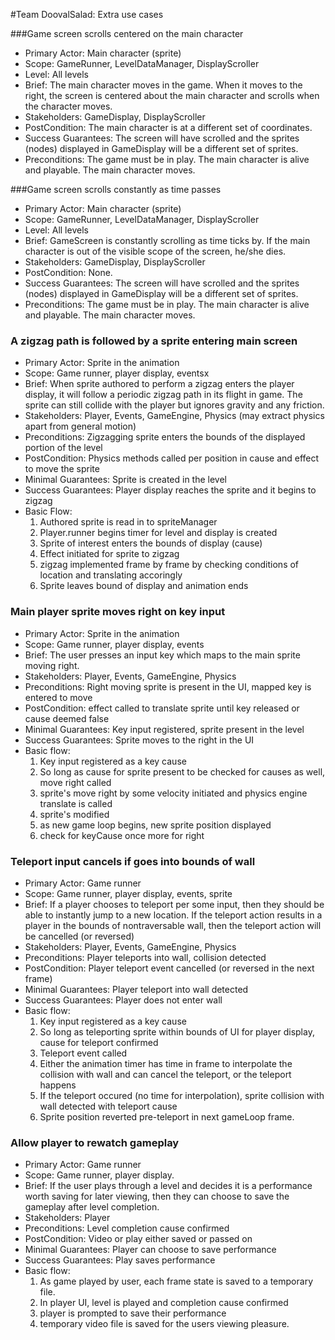 #Team DoovalSalad: Extra use cases

###Game screen scrolls centered on the main character

* Primary Actor: Main character (sprite)
* Scope: GameRunner, LevelDataManager, DisplayScroller
* Level: All levels
* Brief: The main character moves in the game. When it moves to the right, the screen is centered about the main character and scrolls when the character moves.
* Stakeholders: GameDisplay, DisplayScroller
* PostCondition: The main character is at a different set of coordinates.
* Success Guarantees: The screen will have scrolled and the sprites (nodes) displayed in GameDisplay will be a different set of sprites.
* Preconditions: The game must be in play. The main character is alive and playable. The main character moves.

###Game screen scrolls constantly as time passes

* Primary Actor: Main character (sprite)
* Scope: GameRunner, LevelDataManager, DisplayScroller
* Level: All levels
* Brief: GameScreen is constantly scrolling as time ticks by. If the main character is out of the visible scope of the screen, he/she dies.
* Stakeholders: GameDisplay, DisplayScroller
* PostCondition: None.
* Success Guarantees: The screen will have scrolled and the sprites (nodes) displayed in GameDisplay will be a different set of sprites.
* Preconditions: The game must be in play. The main character is alive and playable. The main character moves.

### A zigzag path is followed by a sprite entering main screen

* Primary Actor: Sprite in the animation
* Scope: Game runner, player display, eventsx
* Brief: When sprite authored to perform a zigzag enters the player display, it will follow a periodic zigzag path in its flight in game. The sprite can still collide with the player but ignores gravity and any friction.
* Stakeholders: Player, Events, GameEngine, Physics (may extract physics apart from general motion)
* Preconditions: Zigzagging sprite enters the bounds of the displayed portion of the level 
* PostCondition: Physics methods called per position in cause and effect to move the sprite
* Minimal Guarantees: Sprite is created in the level
* Success Guarantees: Player display reaches the sprite and it begins to zigzag
* Basic Flow:
	1. Authored sprite is read in to spriteManager
	2. Player.runner begins timer for level and display is created
	3. Sprite of interest enters the bounds of display (cause)
	4. Effect initiated for sprite to zigzag
	5. zigzag implemented frame by frame by checking conditions of location and translating accoringly
	6. Sprite leaves bound of display and animation ends

### Main player sprite moves right on key input

* Primary Actor: Sprite in the animation
* Scope: Game runner, player display, events
* Brief: The user presses an input key which maps to the main sprite moving right.
* Stakeholders: Player, Events, GameEngine, Physics
* Preconditions: Right moving sprite is present in the UI, mapped key is entered to move
* PostCondition: effect called to translate sprite until key released or cause deemed false
* Minimal Guarantees: Key input registered, sprite present in the level
* Success Guarantees: Sprite moves to the right in the UI
* Basic flow:
	1. Key input registered as a key cause
	2. So long as cause for sprite present to be checked for causes as well, move right called
	3. sprite's move right by some velocity initiated and physics engine translate is called
	4. sprite's modified
	5. as new game loop begins, new sprite position displayed
	6. check for keyCause once more for right

### Teleport input cancels if goes into bounds of wall

* Primary Actor: Game runner
* Scope: Game runner, player display, events, sprite
* Brief: If a player chooses to teleport per some input, then they should be able to instantly jump to a new location. If the teleport action results in a player in the bounds of nontraversable wall, then the teleport action will be cancelled (or reversed)
* Stakeholders: Player, Events, GameEngine, Physics
* Preconditions: Player teleports into wall, collision detected
* PostCondition: Player teleport event cancelled (or reversed in the next frame)
* Minimal Guarantees: Player teleport into wall detected
* Success Guarantees: Player does not enter wall
* Basic flow:
	1. Key input registered as a key cause
	2. So long as teleporting sprite within bounds of UI for player display, cause for teleport confirmed
	3. Teleport event called 
	4. Either the animation timer has time in frame to interpolate the collision with wall and can cancel the teleport, or the teleport happens
	5. If the teleport occured (no time for interpolation), sprite collision with wall detected with teleport cause
	6. Sprite position reverted pre-teleport in next gameLoop frame.

### Allow player to rewatch gameplay

* Primary Actor: Game runner
* Scope: Game runner, player display.
* Brief: If the user plays through a level and decides it is a performance worth saving for later viewing, then they can choose to save the gameplay after level completion.
* Stakeholders: Player
* Preconditions: Level completion cause confirmed
* PostCondition: Video or play either saved or passed on
* Minimal Guarantees: Player can choose to save performance
* Success Guarantees: Play saves performance
* Basic flow:
	1. As game played by user, each frame state is saved to a temporary file.
	2. In player UI, level is played and completion cause confirmed
	3. player is prompted to save their performance
	4. temporary video file is saved for the users viewing pleasure.
